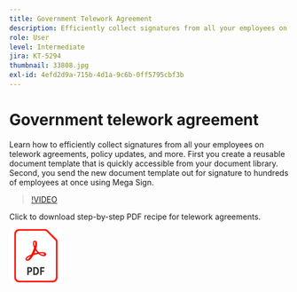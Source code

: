 ```yaml
---
title: Government Telework Agreement
description: Efficiently collect signatures from all your employees on telework agreements, policy updates, and more
role: User
level: Intermediate
jira: KT-5294
thumbnail: 33808.jpg
exl-id: 4efd2d9a-715b-4d1a-9c6b-0ff5795cbf3b
---
```

# Government telework agreement

Learn how to efficiently collect signatures from all your employees on telework agreements, policy updates, and more. First you create a reusable document template that is quickly accessible from your document library. Second, you send the new document template out for signature to hundreds of employees at once using Mega Sign.

>[!VIDEO](https://video.tv.adobe.com/v/33808?quality=12&learn=on&hidetitle=true)

Click to download step-by-step PDF recipe for telework agreements.

[![Download PDF Recipe](../assets/acrobat_PDF_96.png)](../assets/UseCaseRecipe-EN-UsingMegaSign.pdf)
